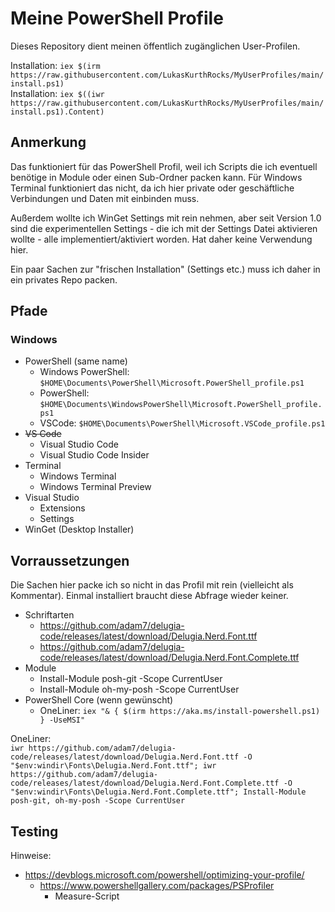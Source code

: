 # Meine PowerShell Profile

Dieses Repository dient meinen öffentlich zugänglichen User-Profilen.

Installation: `iex $(irm https://raw.githubusercontent.com/LukasKurthRocks/MyUserProfiles/main/install.ps1)`\
Installation: `iex $((iwr https://raw.githubusercontent.com/LukasKurthRocks/MyUserProfiles/main/install.ps1).Content)`

## Anmerkung
Das funktioniert für das PowerShell Profil, weil ich Scripts die ich eventuell benötige in Module oder einen Sub-Ordner packen kann.
Für Windows Terminal funktioniert das nicht, da ich hier private oder geschäftliche Verbindungen und Daten mit einbinden muss.

Außerdem wollte ich WinGet Settings mit rein nehmen, aber seit Version 1.0 sind die experimentellen Settings - die ich mit der Settings Datei aktivieren wollte - alle implementiert/aktiviert worden. Hat daher keine Verwendung hier.

Ein paar Sachen zur "frischen Installation" (Settings etc.) muss ich daher in ein privates Repo packen.

## Pfade
### Windows
- PowerShell (same name)
    - Windows PowerShell: `$HOME\Documents\PowerShell\Microsoft.PowerShell_profile.ps1`
    - PowerShell: `$HOME\Documents\WindowsPowerShell\Microsoft.PowerShell_profile.ps1`
    - VSCode: `$HOME\Documents\PowerShell\Microsoft.VSCode_profile.ps1`
- ~~VS Code~~
    - Visual Studio Code
    - Visual Studio Code Insider
- Terminal
    - Windows Terminal
    - Windows Terminal Preview
- Visual Studio
    - Extensions
    - Settings
- WinGet (Desktop Installer)

## Vorraussetzungen
Die Sachen hier packe ich so nicht in das Profil mit rein (vielleicht als Kommentar). Einmal installiert braucht diese Abfrage wieder keiner.

- Schriftarten
    - https://github.com/adam7/delugia-code/releases/latest/download/Delugia.Nerd.Font.ttf
    - https://github.com/adam7/delugia-code/releases/latest/download/Delugia.Nerd.Font.Complete.ttf
- Module
    - Install-Module posh-git -Scope CurrentUser
    - Install-Module oh-my-posh -Scope CurrentUser
- PowerShell Core (wenn gewünscht)
    - OneLiner: `iex "& { $(irm https://aka.ms/install-powershell.ps1) } -UseMSI"`

OneLiner:\
`iwr https://github.com/adam7/delugia-code/releases/latest/download/Delugia.Nerd.Font.ttf -O "$env:windir\Fonts\Delugia.Nerd.Font.ttf"; iwr https://github.com/adam7/delugia-code/releases/latest/download/Delugia.Nerd.Font.Complete.ttf -O "$env:windir\Fonts\Delugia.Nerd.Font.Complete.ttf"; Install-Module posh-git, oh-my-posh -Scope CurrentUser`

## Testing
Hinweise:

- https://devblogs.microsoft.com/powershell/optimizing-your-profile/
    - https://www.powershellgallery.com/packages/PSProfiler
        - Measure-Script
